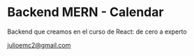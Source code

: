 # Backend MERN - Calendar

Backend que creamos en el curso de React: de cero a experto

julioemc2@gmail.com